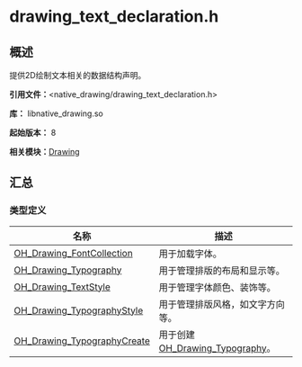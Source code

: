 # drawing_text_declaration.h


## 概述

提供2D绘制文本相关的数据结构声明。

**引用文件：**&lt;native_drawing/drawing_text_declaration.h&gt;

**库：** libnative_drawing.so

**起始版本：** 8

**相关模块：**[Drawing](_drawing.md)


## 汇总


### 类型定义

| 名称 | 描述 |
| -------- | -------- |
| [OH_Drawing_FontCollection](_drawing.md#oh_drawing_fontcollection) | 用于加载字体。 |
| [OH_Drawing_Typography](_drawing.md#oh_drawing_typography) | 用于管理排版的布局和显示等。 |
| [OH_Drawing_TextStyle](_drawing.md#oh_drawing_textstyle) | 用于管理字体颜色、装饰等。 |
| [OH_Drawing_TypographyStyle](_drawing.md#oh_drawing_typographystyle) | 用于管理排版风格，如文字方向等。 |
| [OH_Drawing_TypographyCreate](_drawing.md#oh_drawing_typographycreate) | 用于创建[OH_Drawing_Typography](_drawing.md#oh_drawing_typography)。 |
